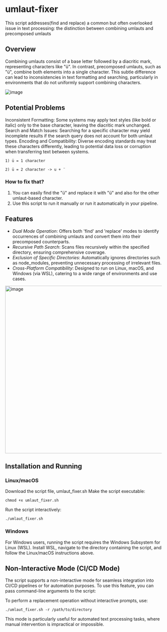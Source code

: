 # umlaut-fixer
This script addresses(find and replace) a common but often overlooked issue in text processing: the distinction between combining umlauts and precomposed umlauts

## Overview
Combining umlauts consist of a base letter followed by a diacritic mark, representing characters like "ü". In contrast, precomposed umlauts, such as "ü", combine both elements into a single character. This subtle difference can lead to inconsistencies in text formatting and searching, particularly in environments that do not uniformly support combining characters.

![image](https://github.com/hamid/umlaut-fixer/assets/1645233/30b36e3a-c34b-4cb2-ab9e-326bc4a53372)


## Potential Problems
Inconsistent Formatting: Some systems may apply text styles (like bold or italic) only to the base character, leaving the diacritic mark unchanged.
Search and Match Issues: Searching for a specific character may yield incomplete results if the search query does not account for both umlaut types.
Encoding and Compatibility: Diverse encoding standards may treat these characters differently, leading to potential data loss or corruption when transferring text between systems.
```
1) ü = 1 character 

2) ü = 2 character -> u + ¨
```

### How to fix that? 
1. You can easily find the "ü" and replace it with "ü" and also for the other umlaut-based character.
2. Use this script to run it manually or run it automatically in your pipeline.

## Features
- *Dual Mode Operation*: Offers both 'find' and 'replace' modes to identify occurrences of combining umlauts and convert them into their precomposed counterparts.
- *Recursive Path Search*: Scans files recursively within the specified directory, ensuring comprehensive coverage.
- *Exclusion of Specific Directories*: Automatically ignores directories such as node_modules, preventing unnecessary processing of irrelevant files.
- *Cross-Platform Compatibility*: Designed to run on Linux, macOS, and Windows (via WSL), catering to a wide range of environments and use cases.

<img width="538" alt="image" src="https://github.com/hamid/umlaut-fixer/assets/1645233/9fdf2e2b-f2f0-48c5-b74c-fbec3cb994d2">


## Installation and Running
### Linux/macOS
Download the script file, umlaut_fixer.sh
Make the script executable:
```
chmod +x umlaut_fixer.sh
```
Run the script interactively:
```
./umlaut_fixer.sh
```
### Windows
For Windows users, running the script requires the Windows Subsystem for Linux (WSL). Install WSL, navigate to the directory containing the script, and follow the Linux/macOS instructions above.

## Non-Interactive Mode (CI/CD Mode)
The script supports a non-interactive mode for seamless integration into CI/CD pipelines or for automation purposes. To use this feature, you can pass command-line arguments to the script:

To perform a replacement operation without interactive prompts, use:
```
./umlaut_fixer.sh -r /path/to/directory
```
This mode is particularly useful for automated text processing tasks, where manual intervention is impractical or impossible.
